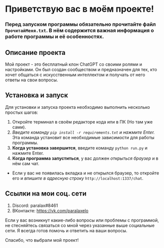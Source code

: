 # Приветствую вас в моём проекте!

### Перед запуском программы обязательно прочитайте файл **`ПрочитайМеня.txt`**. В нём содержится важная информация о работе программы и её особенностях.

## Описание проекта

Мой проект - это бесплатный клон ChatGPT со своими ролями и настройками. Он был создан сообществом и предназначен для тех, кто хочет общаться с искусственным интеллектом и получать от него ответы на свои вопросы.

## Установка и запуск

Для установки и запуска проекта необходимо выполнить несколько простых шагов:

1. Откройте терминал в своём редакторе кода или в ПК (Но там уже сами).
2. *Введите команду `pip install -r requirements.txt` и нажмите Enter.* Эта команда установит все необходимые зависимости для работы программы.
3. **Когда установка завершится**, введите команду `python run.py` и нажмите Enter.
4. **Когда программа запуститься**, у вас должен *открыться браузер* и в нём сам чат. 
* Если у вас не появилась вкладка и не открылся браузер, то откройте его и *впишите в адресную строку* `http://localhost:1337/chat`.

## Ссылки на мои соц. сети

1. Discord: paralax#8461
2. ВКонтакте: https://vk.com/paralaxelo

Если у вас возникнут какие-либо вопросы или проблемы с программой, не стесняйтесь связаться со мной через указанные выше социальные сети. Я всегда готов помочь и ответить на ваши вопросы.

Спасибо, что выбрали мой проект!
